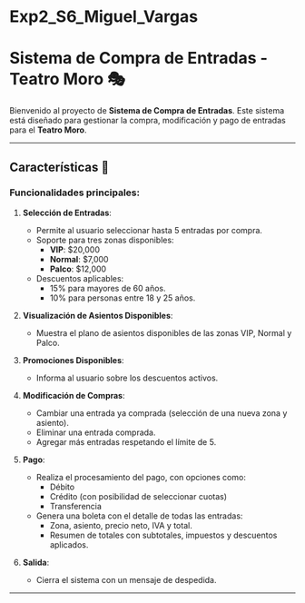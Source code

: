 # Exp2_S6_Miguel_Vargas

# Sistema de Compra de Entradas - Teatro Moro 🎭

Bienvenido al proyecto de **Sistema de Compra de Entradas**. Este sistema está diseñado para gestionar la compra, modificación y pago de entradas para el **Teatro Moro**.

---

## Características 🚀

### Funcionalidades principales:
1. **Selección de Entradas**:
   - Permite al usuario seleccionar hasta 5 entradas por compra.
   - Soporte para tres zonas disponibles:
     - **VIP**: $20,000
     - **Normal**: $7,000
     - **Palco**: $12,000
   - Descuentos aplicables:
     - 15% para mayores de 60 años.
     - 10% para personas entre 18 y 25 años.

2. **Visualización de Asientos Disponibles**:
   - Muestra el plano de asientos disponibles de las zonas VIP, Normal y Palco.

3. **Promociones Disponibles**:
   - Informa al usuario sobre los descuentos activos.

4. **Modificación de Compras**:
   - Cambiar una entrada ya comprada (selección de una nueva zona y asiento).
   - Eliminar una entrada comprada.
   - Agregar más entradas respetando el límite de 5.

5. **Pago**:
   - Realiza el procesamiento del pago, con opciones como:
     - Débito
     - Crédito (con posibilidad de seleccionar cuotas)
     - Transferencia
   - Genera una boleta con el detalle de todas las entradas:
     - Zona, asiento, precio neto, IVA y total.
     - Resumen de totales con subtotales, impuestos y descuentos aplicados.

6. **Salida**:
   - Cierra el sistema con un mensaje de despedida.

---